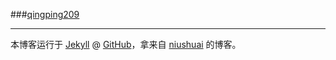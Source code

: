 ###[qingping209](http://qingping209.github.io)

---

本博客运行于 [Jekyll](http://jekyllrb.com) @ [GitHub](https://github.com/qingping209/qingping209.github.io)，拿来自 [niushuai](https://github.com/niushuai) 的博客。
